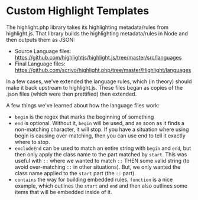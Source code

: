 # Custom Highlight Templates

The highlight.php library takes its highlighting metadata/rules
from highlight.js. That library builds the highlighting metadata/rules
in Node and then outputs them as JSON:

* Source Language files: https://github.com/highlightjs/highlight.js/tree/master/src/languages
* Final Language files: https://github.com/scrivo/highlight.php/tree/master/Highlight/languages

In a few cases, we've extended the language rules, which (in theory)
should make it back upstream to highlight.js. These files began
as copies of the .json files (which were then prettified) then extended.

A few things we've learned about how the language files work:

* `begin` is the regex that marks the beginning of something
* `end` is optional. Without it, `begin` will be used, and as
    soon as it finds a non-matching character, it will stop.
    If you have a situation where using begin is causing
    over-matching, then you can use end to tell it exactly where
    to stop.
* `excludeEnd` can be used to match an entire string with `begin`
    and `end`, but then only apply the class name to the part
    matched by `start`. This was useful with `::` where we wanted
    to match `::` THEN some valid string (to avoid over-matching
    `::` in other situations). But, we only wanted the class name
    applied to the `start` part (the `::` part).
* `contains` the way for building embedded rules. `function` is
    a nice example, which outlines the `start` and `end` and then
    also outlines some items that will be embedded inside of it.
